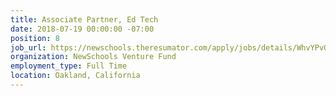 ```yaml
---
title: Associate Partner, Ed Tech
date: 2018-07-19 00:00:00 -07:00
position: 8
job_url: https://newschools.theresumator.com/apply/jobs/details/WhvYPvQtlo?
organization: NewSchools Venture Fund
employment_type: Full Time
location: Oakland, California
---
```


